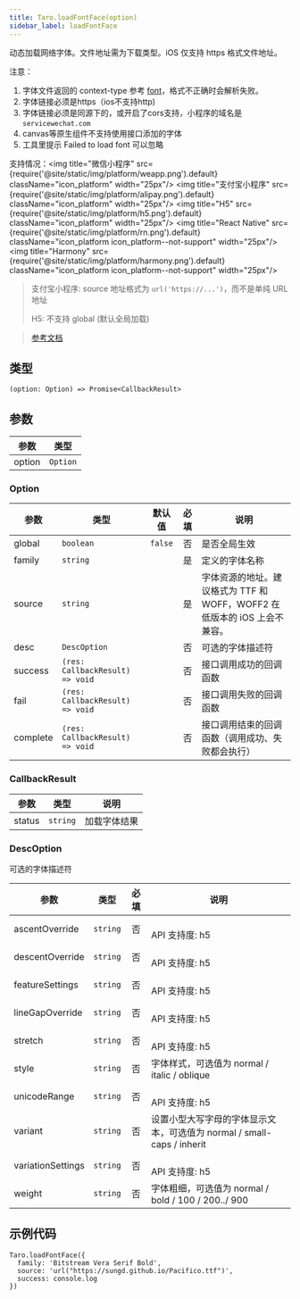 ```yaml
---
title: Taro.loadFontFace(option)
sidebar_label: loadFontFace
---
```


动态加载网络字体。文件地址需为下载类型。iOS 仅支持 https 格式文件地址。

注意：
1. 字体文件返回的 context-type 参考 [font](https://www.iana.org/assignments/media-types/media-types.xhtml#font)，格式不正确时会解析失败。
2. 字体链接必须是https（ios不支持http)
3. 字体链接必须是同源下的，或开启了cors支持，小程序的域名是`servicewechat.com`
4. canvas等原生组件不支持使用接口添加的字体
5. 工具里提示 Failed to load font 可以忽略

支持情况：<img title="微信小程序" src={require('@site/static/img/platform/weapp.png').default} className="icon_platform" width="25px"/> <img title="支付宝小程序" src={require('@site/static/img/platform/alipay.png').default} className="icon_platform" width="25px"/> <img title="H5" src={require('@site/static/img/platform/h5.png').default} className="icon_platform" width="25px"/> <img title="React Native" src={require('@site/static/img/platform/rn.png').default} className="icon_platform icon_platform--not-support" width="25px"/> <img title="Harmony" src={require('@site/static/img/platform/harmony.png').default} className="icon_platform icon_platform--not-support" width="25px"/>

> 支付宝小程序: source 地址格式为 `url('https://...')`，而不是单纯 URL 地址
>
> H5: 不支持 global (默认全局加载)

> [参考文档](https://developers.weixin.qq.com/miniprogram/dev/api/ui/font/wx.loadFontFace.html)

## 类型

```tsx
(option: Option) => Promise<CallbackResult>
```

## 参数

| 参数 | 类型 |
| --- | --- |
| option | `Option` |

### Option

| 参数 | 类型 | 默认值 | 必填 | 说明 |
| --- | --- | :---: | :---: | --- |
| global | `boolean` | `false` | 否 | 是否全局生效 |
| family | `string` |  | 是 | 定义的字体名称 |
| source | `string` |  | 是 | 字体资源的地址。建议格式为 TTF 和 WOFF，WOFF2 在低版本的 iOS 上会不兼容。 |
| desc | `DescOption` |  | 否 | 可选的字体描述符 |
| success | `(res: CallbackResult) => void` |  | 否 | 接口调用成功的回调函数 |
| fail | `(res: CallbackResult) => void` |  | 否 | 接口调用失败的回调函数 |
| complete | `(res: CallbackResult) => void` |  | 否 | 接口调用结束的回调函数（调用成功、失败都会执行） |

### CallbackResult

| 参数 | 类型 | 说明 |
| --- | --- | --- |
| status | `string` | 加载字体结果 |

### DescOption

可选的字体描述符

| 参数 | 类型 | 必填 | 说明 |
| --- | --- | :---: | --- |
| ascentOverride | `string` | 否 | <br />API 支持度: h5 |
| descentOverride | `string` | 否 | <br />API 支持度: h5 |
| featureSettings | `string` | 否 | <br />API 支持度: h5 |
| lineGapOverride | `string` | 否 | <br />API 支持度: h5 |
| stretch | `string` | 否 | <br />API 支持度: h5 |
| style | `string` | 否 | 字体样式，可选值为 normal / italic / oblique |
| unicodeRange | `string` | 否 | <br />API 支持度: h5 |
| variant | `string` | 否 | 设置小型大写字母的字体显示文本，可选值为 normal / small-caps / inherit |
| variationSettings | `string` | 否 | <br />API 支持度: h5 |
| weight | `string` | 否 | 字体粗细，可选值为 normal / bold / 100 / 200../ 900 |

## 示例代码

```tsx
Taro.loadFontFace({
  family: 'Bitstream Vera Serif Bold',
  source: 'url("https://sungd.github.io/Pacifico.ttf")',
  success: console.log
})
```
